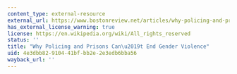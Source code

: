 ```yaml
---
content_type: external-resource
external_url: https://www.bostonreview.net/articles/why-policing-and-prisons-cant-end-gender-violence/
has_external_license_warning: true
license: https://en.wikipedia.org/wiki/All_rights_reserved
status: ''
title: "Why Policing and Prisons Can\u2019t End Gender Violence"
uid: 4e3dbb82-9104-41bf-bb2e-2e3edb6bba56
wayback_url: ''
---
```

